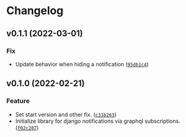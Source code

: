 # Changelog

<!--next-version-placeholder-->

## v0.1.1 (2022-03-01)
### Fix
* Update behavior when hiding a notification ([`95db1c4`](https://github.com/devind-team/devind-django-notifications/commit/95db1c4ef149ca7ea2e9cecfc5a63861bfa71ab5))

## v0.1.0 (2022-02-21)
### Feature
* Set start version and other fix. ([`c31b263`](https://github.com/devind-team/devind-django-notifications/commit/c31b2631e4ef2e1a46ef8d5427487b582d8c7dc7))
* Initialize library for django notifications via graphql subscriptions. ([`f02c287`](https://github.com/devind-team/devind-django-notifications/commit/f02c28779837946064005fcb801a63b0b274d6cc))
